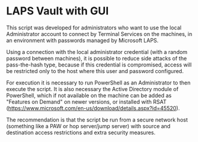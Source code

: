 # LAPS Vault with GUI

This script was developed for administrators who want to use the local Administrator account to connect by Terminal Services on the machines, in an environment with passwords managed by Microsoft LAPS.

Using a connection with the local administrator credential (with a random password between machines), it is possible to reduce side attacks of the pass-the-hash type, because if this credential is compromised, access will be restricted only to the host where this user and password configured.

For execution it is necessary to run PowerShell as an Administrator to then execute the script. It is also necessary the Active Directory module of PowerShell, which if not available on the machine can be added as "Features on Demand" on newer versions, or installed with RSAT (https://www.microsoft.com/en-us/download/details.aspx?id=45520).

The recommendation is that the script be run from a secure network host (something like a PAW or hop server/jump server) with source and destination access restrictions and extra security measures.